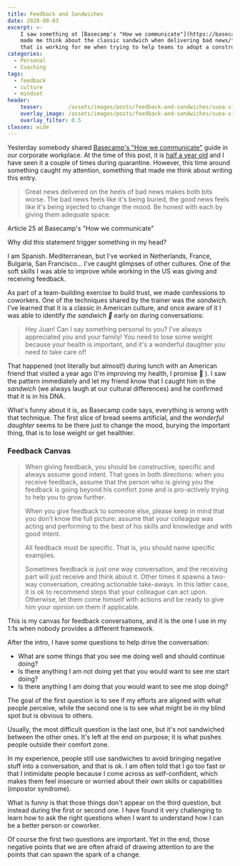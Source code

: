 ```yaml
---
title: Feedback and Sandwiches
date: 2020-08-03
excerpt: >-
    I saw something at [Basecamp's "How we communicate"](https://basecamp.com/guides/how-we-communicate) guide that
    made me think about the classic sandwich when delivering bad news/feedback, so I decided to share a feedback canvas
    that is working for me when trying to help teams to adopt a constructive feedback culture.
categories:
  - Personal
  - Coaching
tags:
  - feedback
  - culture
  - mindset
header:
    teaser:        /assets/images/posts/feedback-and-sandwiches/suea-sivilaisith-foHj73zCV3Y-unsplash-hdpi.jpg
    overlay_image: /assets/images/posts/feedback-and-sandwiches/suea-sivilaisith-foHj73zCV3Y-unsplash-xxhdpi.jpg
    overlay_filter: 0.5
classes: wide
---
```


Yesterday somebody shared  [Basecamp's "How we communicate"](https://basecamp.com/guides/how-we-communicate) guide in 
our corporate workplace. 
At the time of this post, it is [half a year old](https://twitter.com/jasonfried/status/1213198779517681670) and I have 
seen it a couple of times during quarantine. However, this time around something caught my attention, something that 
made me think about writing this entry.

> Great news delivered on the heels of bad news makes both bits worse. 
> The bad news feels like it's being buried, the good news feels like it's being injected to change the mood. 
> Be honest with each by giving them adequate space.
<figcaption>Article 25 at Basecamp's "How we communicate"</figcaption>

Why did this statement trigger something in my head?

I am Spanish. Mediterranean, but I've worked in Netherlands, France, Bulgaria, San Francisco... I've caught
glimpses of other cultures. One of the soft skills I was able to improve while working in the US was giving and 
receiving feedback.

As part of a team-building exercise to build trust, we made confessions to coworkers. One of the techniques shared by 
the trainer was the _sandwich_. I've learned that it is a classic in American culture, and
once aware of it I was able to identify _the sandwich :sandwich:_ early on during conversations:

> Hey Juan! Can I say something personal to you? I've always appreciated you and your family!
> You need to lose some weight because your health is important, and it's a wonderful daughter you need to take care of!

That happened (not literally but almost!) during lunch with an American friend that visited a year ago (I'm 
improving my health, I promise :muscle: ). 
I saw the pattern immediately and let my friend know that I caught him in the _sandwich_ (we always laugh at our cultural 
differences) and he confirmed that it is in his DNA.

What's funny about it is, as Basecamp code says, everything is wrong with that technique. The first slice of bread 
seems artificial, and the _wonderful daughter_ seems to be there just to change the mood, burying the important thing, 
that is to lose weight or get healthier.

### Feedback Canvas

>When giving feedback, you should be constructive, specific and always assume good intent. 
>That goes in both directions: when you receive feedback, assume that the person who is giving you the feedback is 
>going beyond his comfort zone and is pro-actively trying to help you to grow further. 
>
>When you give feedback to someone else, please keep in mind that you don’t know the full picture: assume that your 
>colleague was acting and performing to the best of his skills and knowledge and with good intent.
>
>All feedback must be specific. That is, you should name specific examples.
>
>Sometimes feedback is just one way conversation, and the receiving part will just receive and think about it.
>Other times it spawns a two-way conversation, creating actionable take-aways. 
>In this latter case, it is ok to recommend steps that your colleague can act upon. 
>Otherwise, let them come himself with actions and be ready to give him your opinion on them if applicable.

This is my canvas for feedback conversations, and it is the one I use in my 1:1s when nobody provides a different
framework.

After the intro, I have some questions to help drive the conversation:

- What are some things that you see me doing well and should continue doing?
- Is there anything I am not doing yet that you would want to see me start doing?
- Is there anything I am doing that you would want to see me stop doing?

The goal of the first question is to see if my efforts are aligned with what people perceive, while the second one is 
to see what might be in my blind spot but is obvious to others.

Usually, the most difficult question is the last one, but it's not sandwiched between the other ones. It's left at the
end on purpose; it is what pushes people outside their comfort zone.

In my experience, people still use sandwiches to avoid bringing negative stuff into a conversation, and that is ok. I am 
often told that I go too fast or that I intimidate people because I come across as self-confident, which makes them feel
insecure or worried about their own skills or capabilities (impostor syndrome).

What is funny is that those things don't appear on the third question, but instead during the first or second one.
I have found it very challenging to learn how to ask the right questions when I want to understand how I can be a better
person or coworker.

Of course the first two questions are important. Yet in the end, those negative points that we are often afraid of 
drawing attention to are the points that can spawn the spark of a change.
